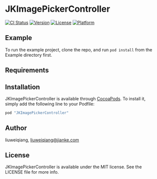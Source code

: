 # JKImagePickerController

[![CI Status](http://img.shields.io/travis/liuweiqiang/JKImagePickerController.svg?style=flat)](https://travis-ci.org/liuweiqiang/JKImagePickerController)
[![Version](https://img.shields.io/cocoapods/v/JKImagePickerController.svg?style=flat)](http://cocoapods.org/pods/JKImagePickerController)
[![License](https://img.shields.io/cocoapods/l/JKImagePickerController.svg?style=flat)](http://cocoapods.org/pods/JKImagePickerController)
[![Platform](https://img.shields.io/cocoapods/p/JKImagePickerController.svg?style=flat)](http://cocoapods.org/pods/JKImagePickerController)

## Example

To run the example project, clone the repo, and run `pod install` from the Example directory first.

## Requirements

## Installation

JKImagePickerController is available through [CocoaPods](http://cocoapods.org). To install
it, simply add the following line to your Podfile:

```ruby
pod "JKImagePickerController"
```

## Author

liuweiqiang, liuweiqiang@jianke.com

## License

JKImagePickerController is available under the MIT license. See the LICENSE file for more info.
